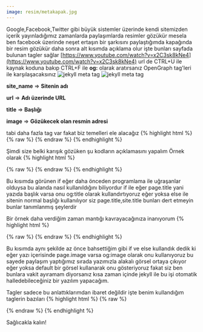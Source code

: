 ```yaml
---
image: resim/metakapak.jpg
---
```


Google,Facebook,Twitter gibi büyük sistemler üzerinde kendi sitemizden içerik yayınladığımız zamanlarda paylaşımlarda resimler gözükür mesela ben facebook üzerinde neşet ertaşın bir şarkısını paylaştığımda kapağında bir resim gözükür daha sonra alt kısımda açıklama olur işte bunları sayfada bulunan tagler sağlar 
[https://www.youtube.com/watch?v=x2C3sk8kNe4](https://www.youtube.com/watch?v=x2C3sk8kNe4)
url de CTRL+U ile kaynak koduna bakıp CTRL+F ile **og:** olarak aratırsanız OpenGraph tag'leri ile karşılaşacaksınız 
![jekyll meta tag](https://blog.kanunsuzlar.com/resim/tag1.png)
![jekyll meta tag](https://blog.kanunsuzlar.com/resim/metatag.png)

**site_name** => **Sitenin adı**

**url** => **Adı üzerinde URL**

**title** => **Başlığı**

**image** => **Gözükecek olan resmin adresi**


tabi daha fazla tag var fakat biz temelleri ele alacağız
{% highlight html %}
{% raw %}
<meta name="description" content="{% if page.excerpt %}{{ page.excerpt | strip_html | strip_newlines | truncate: 160 }}{% else %}{{ site.description }}{% endif %}">
<meta property="og:locale" content="tr_TR">
<meta property="og:type" content="article">
<meta property="og:title" content="{%if page.title %}{{ page.title }}{% else %}{{ site.title }}{% endif %}">
<meta property="og:url" content="{{ site.url }}{{ page.url }}">
<meta property="og:image" content="{% if page.image %}{{ site.url }}/{{ page.image }}{% else %}https://kanunsuzlar.com/m.jpg{% endif %}" />
<meta property="og:site_name" content="Kanunsuz Blog">
<meta property="article:published_time" content="{{ page.date }}" />
<meta property="og:description" content="{% if page.description %}{{ page.description }}{% else %}{{ site.description }}{% endif %}">
{% endraw %}
{% endhighlight %} 

Şimdi size belki karışık gözüken şu kodların açıklamasını yapalım
Örnek olarak
{% highlight html %}

{% raw %}
<meta property="og:title" content="{%if page.title %}{{ page.title }}{% else %}{{ site.title }}{% endif %}">
{% endraw %}
{% endhighlight %}


Bu kısımda görünen if eğer daha önceden programlama ile uğraşanlar olduysa bu alanda nasıl kullanıldığını biliyordur if ile eğer page.title yani yazıda başlık varsa onu og:title olarak kullandırtıyoruz eğer yoksa else ile sitenin normal başlığı kullanılıyor siz page.title,site.title bunları dert etmeyin bunlar tanımlanmış şeylerdir 

Bir örnek daha verdiğim zaman mantığı kavrayacağınıza inanıyorum 
{% highlight html %}

{% raw %}
<meta property="og:image" content="{% if page.image %}{{ site.url }}/{{ page.image }}{% else %}https://kanunsuzlar.com/m.jpg{% endif %}" />
{% endraw %}
{% endhighlight %}

Bu kısımda aynı şekilde az önce bahsettiğim gibi if ve else kullandık dedik ki eğer yazı içerisinde page.image varsa og:image olarak onu kullanıyoruz bu sayede paylaşım yaptığımız sırada yazımızla alakalı görsel ortaya çıkıyor eğer yoksa default bir görsel kullanarak onu gösteriyoruz 
fakat siz ben bunlara vakit ayıramam diyorsanız kısa zaman içinde jekyll ile bu işi otomatik halledebileceğiniz bir yazılım yapacağım.

Tagler sadece bu anlattıklarımdan ibaret değildir işte benim kullandığım taglerin bazıları
{% highlight html %}
{% raw %}
<meta name="description" content="{% if page.excerpt %}{{ page.excerpt | strip_html | strip_newlines | truncate: 160 }}{% else %}{{ site.description }}{% endif %}">
    <meta property="og:locale" content="tr_TR">
    <meta property="og:type" content="article">
    <meta property="og:title" content="{%if page.title %}{{ page.title }}{% else %}{{ site.title }}{% endif %}">
    <meta property="og:url" content="{{ site.url }}{{ page.url }}">
    <meta property="og:image" content="{% if page.image %}{{ site.url }}/{{ page.image }}{% else %}https://kanunsuzlar.com/m.jpg{% endif %}" />
    <meta property="og:site_name" content="Kanunsuz Blog">
    <meta property="article:published_time" content="{{ page.date }}" />
    <meta property="og:description" content="{% if page.description %}{{ page.description }}{% else %}{{ site.description }}{% endif %}">
      <meta name="twitter:card" content="summary_large_image"/>
    <meta name="twitter:title" content="{%if page.title %}{{ page.title }}{% else %}{{ site.title }}{% endif %}">
    <meta name="twitter:description" content="{% if page.description %}{{ page.description }}{% else %}{{ site.description }}{% endif %}">
    <meta name="twitter:site" content="@kanun_suz" />
    <meta name="twitter:creator" content="@kanun_suz">
    <meta name="twitter:card" content="summary">

{% endraw %}
{% endhighlight %}

Sağlıcakla kalın!


